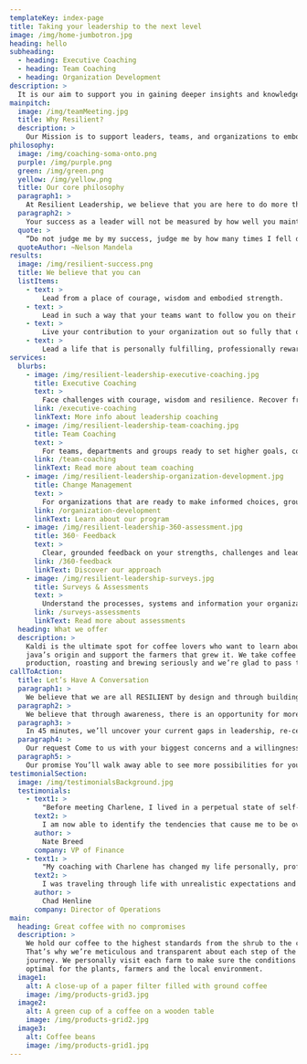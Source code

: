```yaml
---
templateKey: index-page
title: Taking your leadership to the next level
image: /img/home-jumbotron.jpg
heading: hello
subheading:
  - heading: Executive Coaching
  - heading: Team Coaching
  - heading: Organization Development
description: >
  It is our aim to support you in gaining deeper insights and knowledge —for you to thrive, inspire and live out the contribution that is excited to emerge.
mainpitch:
  image: /img/teamMeeting.jpg
  title: Why Resilient?
  description: >
    Our Mission is to support leaders, teams, and organizations to embody the skills necessary to consistently reach higher goals, quickly recover from setbacks, and face new challenges with wisdom and perseverance.
philosophy:
  image: /img/coaching-soma-onto.png
  purple: /img/purple.png
  green: /img/green.png
  yellow: /img/yellow.png
  title: Our core philosophy
  paragraph1: >
    At Resilient Leadership, we believe that you are here to do more than survive. You are a leader, and as such, you will be challenged, you will be put in uncomfortable circumstances and you will upset the status quo. But the question is, who are you being while you are leading?
  paragraph2: >
    Your success as a leader will not be measured by how well you maintained the status quo. It will be measured by the contributions you made. In order to be the biggest contribution available within you, you need to be courageous, wise and resilient.
  quote: >
    “Do not judge me by my success, judge me by how many times I fell down and got back up again.”
  quoteAuthor: ~Nelson Mandela
results:
  image: /img/resilient-success.png
  title: We believe that you can
  listItems:
    - text: >
        Lead from a place of courage, wisdom and embodied strength.
    - text: >
        Lead in such a way that your teams want to follow you on their own volition.
    - text: >
        Live your contribution to your organization out so fully that others are inspired and empowered by your presence.
    - text: >
        Lead a life that is personally fulfilling, professionally rewarding and positively contributes to the world at large.
services:
  blurbs:
    - image: /img/resilient-leadership-executive-coaching.jpg
      title: Executive Coaching
      text: >
        Face challenges with courage, wisdom and resilience. Recover from setbacks with ease and perseverance. For emerging leaders and seasoned executives ready to take their leadership to the next level.
      link: /executive-coaching
      linkText: More info about leadership coaching
    - image: /img/resilient-leadership-team-coaching.jpg
      title: Team Coaching
      text: >
        For teams, departments and groups ready to set higher goals, collaborate more effectively and face bigger challenges with ease and fulfillment.
      link: /team-coaching
      linkText: Read more about team coaching
    - image: /img/resilient-leadership-organization-development.jpg
      title: Change Management
      text: >
        For organizations that are ready to make informed choices, grounded in accurate assessments. Develop the skills and capacity to effectively deliver promises and mission.
      link: /organization-development
      linkText: Learn about our program
    - image: /img/resilient-leadership-360-assessment.jpg
      title: 360◦ Feedback
      text: >
        Clear, grounded feedback on your strengths, challenges and leadership weaknesses. A plan for developing new skills and improving your leadership capacity. Personalized coaching to put the information into action.
      link: /360-feedback
      linkText: Discover our approach
    - image: /img/resilient-leadership-surveys.jpg
      title: Surveys & Assessments
      text: >
        Understand the processes, systems and information your organization needs to reach peak effectiveness and efficiency. Tools to insure that you not only understand where the gaps are but how to fill them effectively.
      link: /surveys-assessments
      linkText: Read more about assessments
  heading: What we offer
  description: >
    Kaldi is the ultimate spot for coffee lovers who want to learn about their
    java’s origin and support the farmers that grew it. We take coffee
    production, roasting and brewing seriously and we’re glad to pass that knowledge to anyone. This is an edit via identity...
callToAction:
  title: Let’s Have A Conversation
  paragraph1: > 
    We believe that we are all RESILIENT by design and through building our capacity, and learning to move effectively with change, we can overcome any obstacle.
  paragraph2: >
    We believe that through awareness, there is an opportunity for more productive action. By building skills in effective communication, you and your team can face challenges with greater resiliency, and deliver more reliable results.
  paragraph3: >
    In 45 minutes, we’ll uncover your current gaps in leadership, re-center on your top strengths, and guide you through your potential and how our coaching expertise can help create new possibilities.
  paragraph4: > 
    Our request Come to us with your biggest concerns and a willingness to share openly– so our solutions will have the biggest impact in your organization and your life.
  paragraph5: >
    Our promise You’ll walk away able to see more possibilities for your team and your leadership.
testimonialSection:
  image: /img/testimonialsBackground.jpg
  testimonials:  
    - text1: >
        "Before meeting Charlene, I lived in a perpetual state of self-imposed high expectation and self-criticism. The ability to live in the moment was beyond me. She helped me realize that significant events from my past shaped how I deal with life today.
      text2: >
        I am now able to identify the tendencies that cause me to be overly critical of myself… My approach to both work and home life has improved tremendously."
      author: >
        Nate Breed
      company: VP of Finance
    - text1: >
        "My coaching with Charlene has changed my life personally, professionally and socially.
      text2: >
        I was traveling through life with unrealistic expectations and carrying a sense of failure. … Charlene has an incredible way of holding me accountable with honesty and connecting me with what really matters."
      author: >
        Chad Henline   
      company: Director of Operations
main:
  heading: Great coffee with no compromises
  description: >
    We hold our coffee to the highest standards from the shrub to the cup.
    That’s why we’re meticulous and transparent about each step of the coffee’s
    journey. We personally visit each farm to make sure the conditions are
    optimal for the plants, farmers and the local environment.
  image1:
    alt: A close-up of a paper filter filled with ground coffee
    image: /img/products-grid3.jpg
  image2:
    alt: A green cup of a coffee on a wooden table
    image: /img/products-grid2.jpg
  image3:
    alt: Coffee beans
    image: /img/products-grid1.jpg
---
```

